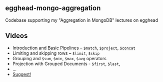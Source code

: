 ## egghead-mongo-aggregation
Codebase supporting my "Aggregation in MongoDB" lectures on egghead

## Videos
* [Introduction and Basic Pipelines – `$match`, `$project`, `$concat`](https://egghead.io/lessons/egghead-find-and-manipulate-data-using-aggregation-in-mongodb)
* Limiting and skipping rows – `$limit`, `$skip`
* Grouping and `$sum`, `$min`, `$max`, `$avg` operators
* Projection with Grouped Documents - `$first`, `$last`,
* ...
* [Suggest!](https://github.com/kamranahmedse/egghead-mongo-aggregation/issues/new)
